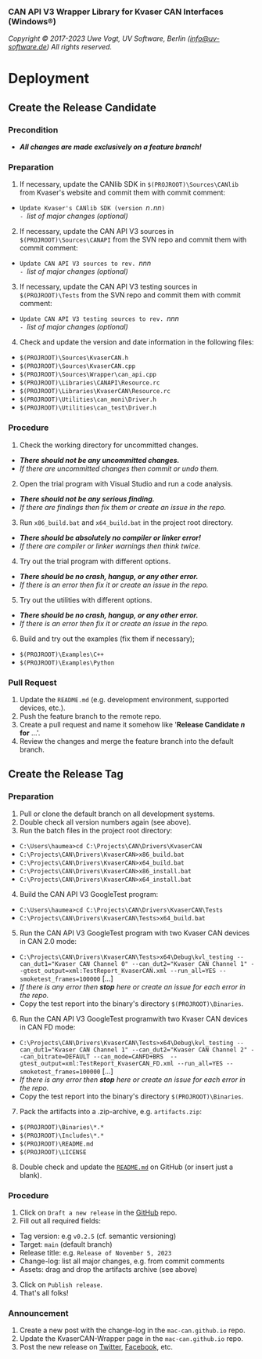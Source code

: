 ### CAN API V3 Wrapper Library for Kvaser CAN Interfaces (Windows&reg;)

_Copyright &copy; 2017-2023 Uwe Vogt, UV Software, Berlin (info@uv-software.de)_
_All rights reserved._

# Deployment

## Create the Release Candidate

### Precondition

- **_All changes are made exclusively on a feature branch!_**

### Preparation

1. If necessary, update the CANlib SDK in `$(PROJROOT)\Sources\CANlib`
   from Kvaser's website and commit them with commit comment:
  - `Update Kvaser's CANlib SDK (version `_n_`.`_nn_`)` \
    `- `_list of major changes (optional)_
2. If necessary, update the CAN API V3 sources in `$(PROJROOT)\Sources\CANAPI`
   from the SVN repo and commit them with commit comment:
  - `Update CAN API V3 sources to rev. `_nnn_ \
    `- `_list of major changes (optional)_
3. If necessary, update the CAN API V3 testing sources in `$(PROJROOT)\Tests`
   from the SVN repo and commit them with commit comment:
  - `Update CAN API V3 testing sources to rev. `_nnn_ \
    `- `_list of major changes (optional)_
4. Check and update the version and date information in the following files:
  - `$(PROJROOT)\Sources\KvaserCAN.h`
  - `$(PROJROOT)\Sources\KvaserCAN.cpp`
  - `$(PROJROOT)\Sources\Wrapper\can_api.cpp`
  - `$(PROJROOT)\Libraries\CANAPI\Resource.rc`
  - `$(PROJROOT)\Libraries\KvaserCAN\Resource.rc`
  - `$(PROJROOT)\Utilities\can_moni\Driver.h`
  - `$(PROJROOT)\Utilities\can_test\Driver.h`

### Procedure

1. Check the working directory for uncommitted changes.
  - _**There should not be any uncommitted changes.**_
  - _If there are uncommitted changes then commit or undo them._
2. Open the trial program with Visual Studio and run a code analysis.
  - _**There should not be any serious finding.**_
  - _If there are findings then fix them or create an issue in the repo._
3. Run `x86_build.bat` and `x64_build.bat` in the project root directory.
  - _**There should be absolutely no compiler or linker error!**_
  - _If there are compiler or linker warnings then think twice._
4. Try out the trial program with different options.
  - _**There should be no crash, hangup, or any other error.**_
  - _If there is an error then fix it or create an issue in the repo._
5. Try out the utilities with different options.
  - _**There should be no crash, hangup, or any other error.**_
  - _If there is an error then fix it or create an issue in the repo._
6. Build and try out the examples (fix them if necessary);
  - `$(PROJROOT)\Examples\C++`
  - `$(PROJROOT)\Examples\Python`

### Pull Request

1. Update the `README.md` (e.g. development environment, supported devices, etc.).
2. Push the feature branch to the remote repo.
3. Create a pull request and name it somehow like '**Release Candidate _n_ for** ...'.
4. Review the changes and merge the feature branch into the default branch.

## Create the Release Tag

### Preparation

1. Pull or clone the default branch on all development systems.
2. Double check all version numbers again (see above).
3. Run the batch files in the project root directory:
  - `C:\Users\haumea>cd C:\Projects\CAN\Drivers\KvaserCAN`
  - `C:\Projects\CAN\Drivers\KvaserCAN>x86_build.bat`
  - `C:\Projects\CAN\Drivers\KvaserCAN>x64_build.bat`
  - `C:\Projects\CAN\Drivers\KvaserCAN>x86_install.bat`
  - `C:\Projects\CAN\Drivers\KvaserCAN>x64_install.bat`
4. Build the CAN API V3 GoogleTest program:
  - `C:\Users\haumea>cd C:\Projects\CAN\Drivers\KvaserCAN\Tests`
  - `C:\Projects\CAN\Drivers\KvaserCAN\Tests>x64_build.bat`
5. Run the CAN API V3 GoogleTest program with two Kvaser CAN devices in CAN 2.0 mode:
  - `C:\Projects\CAN\Drivers\KvaserCAN\Tests>x64\Debug\kvl_testing --can_dut1="Kvaser CAN Channel 0" --can_dut2="Kvaser CAN Channel 1" --gtest_output=xml:TestReport_KvaserCAN.xml --run_all=YES --smoketest_frames=100000` [...]
  - _If there is any error then **stop** here or create an issue for each error in the repo._
  - Copy the test report into the binary's directory `$(PROJROOT)\Binaries`.
6. Run the CAN API V3 GoogleTest programwith two Kvaser CAN devices in CAN FD mode:
  - `C:\Projects\CAN\Drivers\KvaserCAN\Tests>x64\Debug\kvl_testing --can_dut1="Kvaser CAN Channel 1" --can_dut2="Kvaser CAN Channel 2" --can_bitrate=DEFAULT --can_mode=CANFD+BRS  --gtest_output=xml:TestReport_KvaserCAN_FD.xml --run_all=YES --smoketest_frames=100000` [...]
  - _If there is any error then **stop** here or create an issue for each error in the repo._
  - Copy the test report into the binary's directory `$(PROJROOT)\Binaries`.
7. Pack the artifacts into a .zip-archive, e.g. `artifacts.zip`:
  - `$(PROJROOT)\Binaries\*.*`
  - `$(PROJROOT)\Includes\*.*`
  - `$(PROJROOT)\README.md`
  - `$(PROJROOT)\LICENSE`
8. Double check and update the [`README.md`](https://github.com/uv-software/KvaserCAN-Wrapper/blob/main/README.md) on GitHub (or insert just a blank).

### Procedure

1. Click on `Draft a new release` in the [GitHub](https://github.com/uv-software/KvaserCAN-Wrapper) repo.
2. Fill out all required fields:
  - Tag version: e.g `v0.2.5` (cf. semantic versioning)
  - Target: `main` (default branch)
  - Release title: e.g. `Release of November 5, 2023`
  - Change-log: list all major changes, e.g. from commit comments
  - Assets: drag and drop the artifacts archive (see above)
3. Click on `Publish release`.
4. That's all folks!

### Announcement

1. Create a new post with the change-log in the `mac-can.github.io` repo.
2. Update the KvaserCAN-Wrapper page in the `mac-can.github.io` repo.
3. Post the new release on
[Twitter](https://twitter.com/uv_software),
[Facebook](https://facebook.com/uvsoftware.berlin),
etc.
